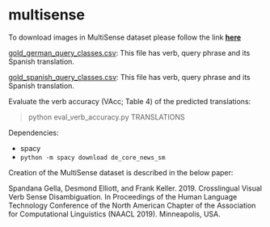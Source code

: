 # multisense


To download images in MultiSense dataset please follow the link [**here**](https://drive.google.com/open?id=1e0ebK7KWlBzlc0j2u3CpXWJ0zVupPxM9)

[gold_german_query_classes.csv](../master/gold_german_query_classes.csv): 
  This file has verb, query phrase and its Spanish translation.

[gold_spanish_query_classes.csv](../master/gold_spanish_query_classes.csv): 
  This file has verb, query phrase and its Spanish translation.

Evaluate the verb accuracy (VAcc; Table 4) of the predicted translations: 
>python eval_verb_accuracy.py TRANSLATIONS

Dependencies:

* spacy
* `python -m spacy download de_core_news_sm`

Creation of the MultiSense dataset is described in the below paper:

Spandana Gella, Desmond Elliott, and Frank Keller. 2019. Crosslingual Visual Verb Sense Disambiguation. In Proceedings of the Human Language Technology Conference of the North American Chapter of the Association for Computational Linguistics (NAACL 2019). Minneapolis, USA.
